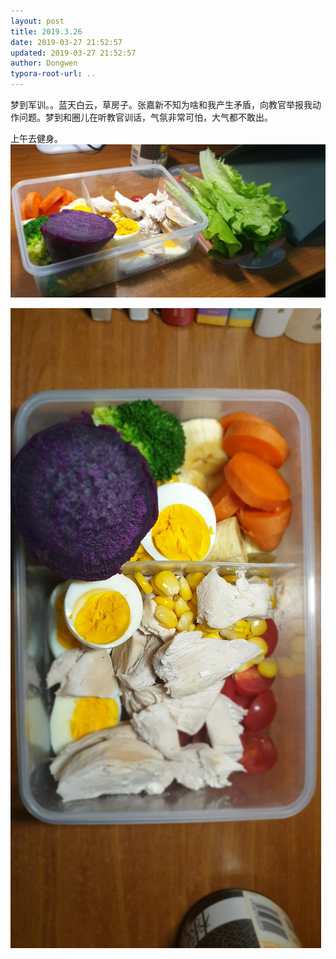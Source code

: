 ```yaml
---
layout: post
title: 2019.3.26
date: 2019-03-27 21:52:57
updated: 2019-03-27 21:52:57
author: Dongwen
typora-root-url: ..
---
```




梦到军训。。蓝天白云，草房子。张嘉新不知为啥和我产生矛盾，向教官举报我动作问题。梦到和圈儿在听教官训话，气氛非常可怕，大气都不敢出。

上午去健身。  ![](/img/in-post/x59319685.jpg)

![](/img/in-post/x59319686.jpg)
